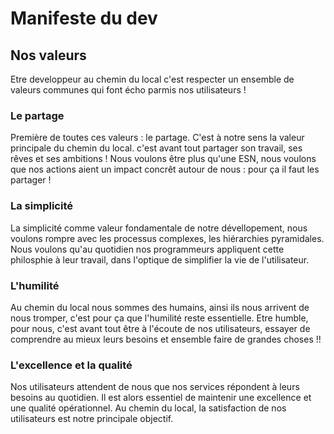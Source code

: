 # Manifeste du dev

## Nos valeurs

Etre developpeur au chemin du local c'est respecter un ensemble de valeurs 
communes qui font écho parmis nos utilisateurs !

### Le partage

Première de toutes ces valeurs : le partage. C'est à notre sens la valeur
principale du chemin du local. c'est avant tout partager son travail, ses rêves
et ses ambitions ! Nous voulons être plus qu'une ESN, nous voulons que nos 
actions aient un impact concrêt autour de nous : pour ça il faut les partager !

### La simplicité

La simplicité comme valeur fondamentale de notre dévellopement, nous voulons
rompre avec les processus complexes, les hiérarchies pyramidales. Nous voulons
qu'au quotidien nos programmeurs appliquent cette philosphie à leur travail,
dans l'optique de simplifier la vie de l'utilisateur.

### L'humilité

Au chemin du local nous sommes des humains, ainsi ils nous arrivent de nous
tromper, c'est pour ça que l'humilité reste essentielle. Etre humble, pour nous,
c'est avant tout être à l'écoute de nos utilisateurs, essayer de comprendre
au mieux leurs besoins et ensemble faire de grandes choses !!

### L'excellence et la qualité

Nos utilisateurs attendent de nous que nos services répondent à leurs besoins
au quotidien. Il est alors essentiel de maintenir une excellence et une
qualité opérationnel. Au chemin du local, la satisfaction de nos utilisateurs
est notre principale objectif.
